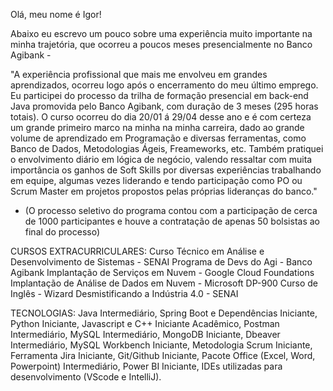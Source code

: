 Olá, meu nome é Igor!

Abaixo eu escrevo um pouco sobre uma experiência muito importante na minha trajetória, que ocorreu a poucos meses presencialmente no Banco Agibank - 

"A experiência profissional que mais me envolveu em grandes aprendizados, ocorreu logo após o encerramento do meu último emprego. Eu participei do processo da trilha de formação presencial em back-end Java promovida pelo Banco Agibank, com duração de 3 meses (295 horas totais). O curso ocorreu do dia 20/01 á 29/04 desse ano e é com certeza um grande primeiro marco na minha na minha carreira, dado ao grande volume de aprendizado em Programação e diversas ferramentas, como Banco de Dados, Metodologias Ágeis, Freameworks, etc. Também pratiquei o envolvimento diário em lógica de negócio, valendo ressaltar com muita importância os ganhos de Soft Skills por diversas experiências trabalhando em equipe, algumas vezes liderando e tendo participação como PO ou Scrum Master em projetos propostos pelas próprias lideranças do banco."
* (O processo seletivo do programa contou com a participação de cerca de 1000 participantes e houve a contratação de apenas 50 bolsistas ao final do processo)

CURSOS EXTRACURRICULARES:
Curso Técnico em Análise e Desenvolvimento de Sistemas - SENAI
Programa de Devs do Agi - Banco Agibank
Implantação de Serviços em Nuvem - Google Cloud Foundations
Implantação de Análise de Dados em Nuvem - Microsoft DP-900
Curso de Inglês - Wizard
Desmistificando a Indústria 4.0 - SENAI

TECNOLOGIAS: 
Java Intermediário, Spring Boot e Dependências Iniciante, Python Iniciante, Javascript e C++ Iniciante Acadêmico, Postman Intermediário, MySQL Intermediário, MongoDB Iniciante, Dbeaver Intermediário, MySQL Workbench Iniciante, Metodologia Scrum Iniciante, Ferramenta Jira Iniciante, Git/Github Iniciante, Pacote Office (Excel, Word, Powerpoint) Intermediário, Power BI Iniciante, IDEs utilizadas para desenvolvimento (VScode e IntelliJ).
